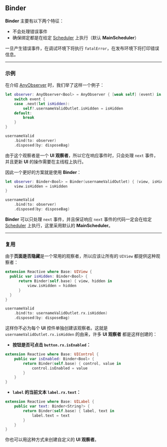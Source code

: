 ## Binder

**Binder** 主要有以下两个特征：

* 不会处理错误事件
* 确保绑定都是在给定 [Scheduler] 上执行（默认 **MainScheduler**）

一旦产生错误事件，在调试环境下将执行 `fatalError`，在发布环境下将打印错误信息。

---

### 示例

在介绍 [AnyObserver] 时，我们举了这样一个例子：

```swift
let observer: AnyObserver<Bool> = AnyObserver { [weak self] (event) in
    switch event {
    case .next(let isHidden):
        self?.usernameValidOutlet.isHidden = isHidden
    default:
        break
    }
}

usernameValid
    .bind(to: observer)
    .disposed(by: disposeBag)
```

由于这个观察者是一个 **UI 观察者**，所以它在响应事件时，只会处理 `next` 事件，并且更新 **UI** 的操作需要在主线程上执行。

因此一个更好的方案就是使用 **Binder**：

```swift
let observer: Binder<Bool> = Binder(usernameValidOutlet) { (view, isHidden) in
    view.isHidden = isHidden
}

usernameValid
    .bind(to: observer)
    .disposed(by: disposeBag)
```

**Binder** 可以只处理 `next` 事件，并且保证响应 `next` 事件的代码一定会在给定 [Scheduler] 上执行，这里采用默认的 **MainScheduler**。

---
### 复用

由于**页面是否隐藏**是一个常用的观察者，所以应该让所有的 `UIView` 都提供这种观察者：

```swift
extension Reactive where Base: UIView {
  public var isHidden: Binder<Bool> {
      return Binder(self.base) { view, hidden in
          view.isHidden = hidden
      }
  }
}
```

```swift
usernameValid
    .bind(to: usernameValidOutlet.rx.isHidden)
    .disposed(by: disposeBag)
```

这样你不必为每个 **UI** 控件单独创建该观察者。这就是 `usernameValidOutlet.rx.isHidden` 的由来，许多 **UI 观察者** 都是这样创建的：

* **按钮是否可点击 `button.rx.isEnabled`：**
```swift
extension Reactive where Base: UIControl {
    public var isEnabled: Binder<Bool> {
        return Binder(self.base) { control, value in
            control.isEnabled = value
        }
    }
}
```

* **`label` 的当前文本 `label.rx.text`：**
```swift
extension Reactive where Base: UILabel {
    public var text: Binder<String?> {
        return Binder(self.base) { label, text in
            label.text = text
        }
    }
}
```

你也可以用这种方式来创建自定义的 **UI 观察者**。

[AnyObserver]:any_observer.md
[Scheduler]:/content/rxswift_core/schedulers.md

